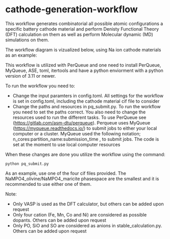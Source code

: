 # cathode-generation-workflow

This workflow generates combinatorial all possible atomic configurations a specific battery cathode material and perform Denisty Functional Theory (DFT) calculation on them as well as perform Molecular dynamic (MD) simulations on them.

The workflow diagram is vizualized below, using Na ion cathode materials as an example:


This workflow is utilized with PerQueue and one need to install PerQueue, MyQueue, ASE, toml, itertools and have a python enviorment with a python version of 3.11 or newer.

To run the workflow you need to:
- Change the input paramters in config.toml. All settings for the workflow is set in config.toml, including the cathode material cif file to consider
- Change the paths and resources in pq_submit.py. To run the workflow you need to set the paths correct. You also need to change the resources used to run the different tasks. To use PerQueue see (https://gitlab.com/asm-dtu/perqueue). Perqueue uses MyQueue (https://myqueue.readthedocs.io/) to submit jobs to either your local computer or a cluster. MyQueue used the following notation;  n_cores:partition_name:submission_time , to submit jobs. The code is set at the moment to use local computer resources

When these changes are done you utilize the workflow using the command:
```
python pq_submit.py
```
As an example, use one of the four cif files provided. The NaMPO4_olivine/NaMPO4_maricite phasespace are the smallest and it is recommended to use either one of them.

Note: 
- Only VASP is used as the DFT calculator, but others can be added upon request
- Only four cation (Fe, Mn, Co and Ni) are considered as possible dopants. Others can be added upon request
- Only PO, SiO and SO are considered as anions in stable_calculation.py. Others can be added upon request
